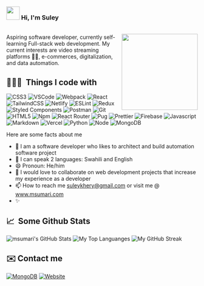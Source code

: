 ### <img src="https://cdn.jsdelivr.net/gh/Th3Wall/assets-cdn/PersonalGithubReadme/HandGreet.gif" width="35px" />&nbsp;<b>Hi, I'm Suley</b>

<br>
<img align="right" src="https://firebasestorage.googleapis.com/v0/b/lume-a6ab6.appspot.com/o/sule3d.png?alt=media&token=c6b82991-8225-4bf9-a7a3-e02cd20e8730" width="200"/>
Aspiring software developer, currently self-learning Full-stack web development. My current interests are video streaming platforms 👩‍💻, e-commerces, digitalization, and data automation.

<h2>👨🏻‍💻 &nbsp;Things I code with</h2>
<p>
  <img alt="CSS3" src="https://img.shields.io/badge/-CSS3-1572B6?style=flat-square&logo=visual%20studio%20code&logoColor=white" />
  <img alt="VSCode" src="https://img.shields.io/badge/-Visual_Studio_Code-0078D4?style=flat-square&logo=visual%20studio%20code&logoColor=white" />
  <img alt="Webpack" src="https://img.shields.io/badge/-Webpack-8DD6F9?style=flat-square&logo=webpack&logoColor=white" />
  <img alt="React" src="https://img.shields.io/badge/-React-45b8d8?style=flat-square&logo=react&logoColor=white" />
  <img alt="TailwindCSS" src="https://img.shields.io/badge/-Tailwind%20CSS-0AB6D3?style=flat-square&logo=tailwind-css&logoColor=white" />
  <img alt="Netlify" src="https://img.shields.io/badge/-Netlify-00C7B7?style=flat-square&logo=netlify&logoColor=white" />
  <img alt="ESLint" src="https://img.shields.io/badge/-ESLint-4B32C3?style=flat-square&logo=eslint&logoColor=white" />
  <img alt="Redux" src="https://img.shields.io/badge/-Redux-764ABC?style=flat-square&logo=redux&logoColor=white" />
  <img alt="Styled Components" src="https://img.shields.io/badge/-Styled_Components-db7092?style=flat-square&logo=styled-components&logoColor=white" />
  <img alt="Postman" src="https://img.shields.io/badge/-Postman-FF6C37?style=flat-square&logo=postman&logoColor=white" />
  <img alt="Git" src="https://img.shields.io/badge/-Git-F05032?style=flat-square&logo=git&logoColor=white" />
  <img alt="HTML5" src="https://img.shields.io/badge/-HTML5-E34F26?style=flat-square&logo=html5&logoColor=white" />
  <img alt="Npm" src="https://img.shields.io/badge/-NPM-CB3837?style=flat-square&logo=npm&logoColor=white" />
  <img alt="React Router" src="https://img.shields.io/badge/-React_Router-CA4245?style=flat-square&logo=react-router&logoColor=white" />
  <img alt="Pug" src="https://img.shields.io/badge/-Pug-A86454?style=flat-square&logo=pug&logoColor=white" />
  <img alt="Prettier" src="https://img.shields.io/badge/-Prettier-F7B93E?style=flat-square&logo=prettier&logoColor=white" />
  <img alt="Firebase" src="https://img.shields.io/badge/-Firebase-ffca28?style=flat-square&logo=firebase&logoColor=orange" />
  <img alt="Javascript" src="https://img.shields.io/badge/-JavaScript-F7DF1E?style=flat-square&logo=javascript&logoColor=black" />
  <img alt="Markdown" src="https://img.shields.io/badge/-Markdown-000000?style=flat-square&logo=Markdown&logoColor=white" />
  <img alt="Vercel" src="https://img.shields.io/badge/-Vercel-000000?style=flat-square&logo=vercel&logoColor=white" />
  <img alt="Python" src="https://img.shields.io/badge/-Python-1d425f?style=flat-square&logo=python&logoColor=yellow" />
  <img alt="Node" src="https://img.shields.io/badge/-Node-333333?style=flat-square&logo=node.js&logoColor=green" />
    <img alt="MongoDB" src="https://img.shields.io/badge/-MongoDB-ffffff?style=flat-square&logo=mongodb&logoColor=green" />
</p>

Here are some facts about me

- 👀 I am a software developer who likes to architect and build automation software project
- 🌱 I can speak 2 languages: Swahili and English
- 😄 Pronoun: He/him
- 💞️ I would love to collaborate on web development projects that increase my experience as a developer
- 📫 How to reach me suleykhery@gmail.com or visit me @ www.msumari.com
- ✨

<h2>📈 &nbsp;Some Github Stats</h2>
<span >

![msumari's GitHub Stats](https://github-readme-stats.vercel.app/api?username=msumari&show_icons=true&hide_border=true&bg_color=3D3D3D&title_color=00E6FE&icon_color=00E6FE&text_color=FFFFFF)
</span>
<span>
![My Top Languanges](https://github-readme-stats.vercel.app/api/top-langs/?username=msumari&hide_border=true&theme=black-ice&bg_color=3D3D3D&title_color=00E6FE&text_color=FFFFFF)
</span>
<span >
![My GitHub Streak](http://github-readme-streak-stats.herokuapp.com?user=msumari&hide_border=true&theme=black-ice&background=3D3D3D&stroke=00E6FE)
</span>

## ✉️ Contact me

[<img alt="MongoDB" src="https://img.shields.io/badge/Twitter-1DA1F2?style=for-the-badge&logo=twitter&logoColor=white" />](https://twitter.com/KherySuleiman)
[<img alt="Website" src="https://img.shields.io/website-up-down-green-red/http/monip.org.svg?style=flat-square&logo=msumari.com&logoColor=white" />](https://msumari.com)
